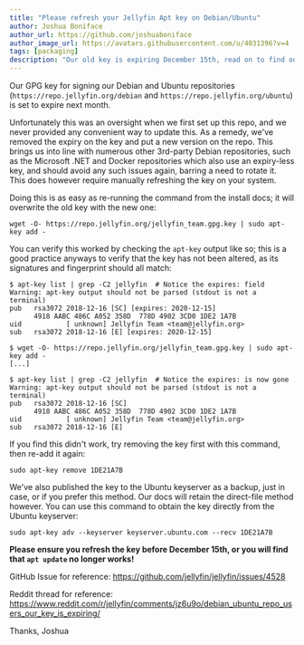 ```yaml
---
title: "Please refresh your Jellyfin Apt key on Debian/Ubuntu"
author: Joshua Boniface
author_url: https://github.com/joshuaboniface
author_image_url: https://avatars.githubusercontent.com/u/4031396?v=4
tags: [packaging]
description: "Our old key is expiring December 15th, read on to find out how to update"
---
```


Our GPG key for signing our Debian and Ubuntu repositories (`https://repo.jellyfin.org/debian` and `https://repo.jellyfin.org/ubuntu`) is set to expire next month.

<!--truncate-->

Unfortunately this was an oversight when we first set up this repo, and we never provided any convenient way to update this. As a remedy, we've removed the expiry on the key and put a new version on the repo. This brings us into line with numerous other 3rd-party Debian repositories, such as the Microsoft .NET and Docker repositories which also use an expiry-less key, and should avoid any such issues again, barring a need to rotate it. This does however require manually refreshing the key on your system. 

Doing this is as easy as re-running the command from the install docs; it will overwrite the old key with the new one:

```
wget -O- https://repo.jellyfin.org/jellyfin_team.gpg.key | sudo apt-key add -
```

You can verify this worked by checking the `apt-key` output like so; this is a good practice anyways to verify that the key has not been altered, as its signatures and fingerprint should all match:

```
$ apt-key list | grep -C2 jellyfin  # Notice the expires: field
Warning: apt-key output should not be parsed (stdout is not a terminal)
pub   rsa3072 2018-12-16 [SC] [expires: 2020-12-15]
      4918 AABC 486C A052 358D  778D 4902 3CD0 1DE2 1A7B
uid           [ unknown] Jellyfin Team <team@jellyfin.org>
sub   rsa3072 2018-12-16 [E] [expires: 2020-12-15]

$ wget -O- https://repo.jellyfin.org/jellyfin_team.gpg.key | sudo apt-key add -
[...]

$ apt-key list | grep -C2 jellyfin  # Notice the expires: is now gone
Warning: apt-key output should not be parsed (stdout is not a terminal)
pub   rsa3072 2018-12-16 [SC]
      4918 AABC 486C A052 358D  778D 4902 3CD0 1DE2 1A7B
uid           [ unknown] Jellyfin Team <team@jellyfin.org>
sub   rsa3072 2018-12-16 [E]
```

If you find this didn't work, try removing the key first with this command, then re-add it again:

```
sudo apt-key remove 1DE21A7B
```

We've also published the key to the Ubuntu keyserver as a backup, just in case, or if you prefer this method. Our docs will retain the direct-file method however. You can use this command to obtain the key directly from the Ubuntu keyserver:

```
sudo apt-key adv --keyserver keyserver.ubuntu.com --recv 1DE21A7B
```

**Please ensure you refresh the key before December 15th, or you will find that `apt update` no longer works!**

GitHub Issue for reference: https://github.com/jellyfin/jellyfin/issues/4528

Reddit thread for reference: https://www.reddit.com/r/jellyfin/comments/jz6u9o/debian_ubuntu_repo_users_our_key_is_expiring/

Thanks,
Joshua

